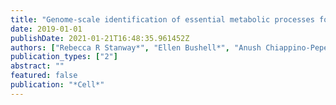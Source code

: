```yaml
---
title: "Genome-scale identification of essential metabolic processes for targeting the Plasmodium liver stage"
date: 2019-01-01
publishDate: 2021-01-21T16:48:35.961452Z
authors: ["Rebecca R Stanway*", "Ellen Bushell*", "Anush Chiappino-Pepe*", "Magali Roques*", "admin", "Blandine Franke-Fayard", "Reto Caldelari", "Murielle Golomingi", "Mary Nyonda", "Vikash Pandey", " others"]
publication_types: ["2"]
abstract: ""
featured: false
publication: "*Cell*"
---
```


